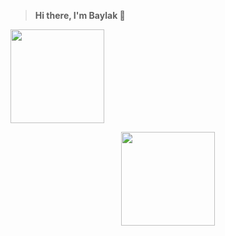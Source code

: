 > **Hi there, I'm Baylak 🫡**
<p align="left">
<img src="https://user-images.githubusercontent.com/56039676/211150315-f08b27f0-4358-4767-8288-03b8ae86e13d.gif" width="150" height="150"/>
<p align="center">
<img src="https://user-images.githubusercontent.com/56039676/211144675-362918a8-b5ed-48cb-bb5e-fe5b3b02a3d1.gif" width="150" height="150"/>
</p>

